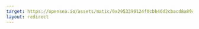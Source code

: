 ```yaml
---
target: https://opensea.io/assets/matic/0x2953399124f0cbb46d2cbacd8a89cf0599974963/97946158260166529257710498095923985147190230991323197261390002823217958354945
layout: redirect
---
```

